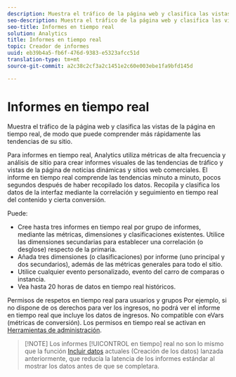 ```yaml
---
description: Muestra el tráfico de la página web y clasifica las vistas de la página en tiempo real, de modo que puede comprender más rápidamente las tendencias de su sitio.
seo-description: Muestra el tráfico de la página web y clasifica las vistas de la página en tiempo real, de modo que puede comprender más rápidamente las tendencias de su sitio.
seo-title: Informes en tiempo real
solution: Analytics
title: Informes en tiempo real
topic: Creador de informes
uuid: eb39b4a5-fb6f-476d-9383-e5323afcc51d
translation-type: tm+mt
source-git-commit: a2c38c2cf3a2c1451e2c60e003ebe1fa9bfd145d

---
```



# Informes en tiempo real

Muestra el tráfico de la página web y clasifica las vistas de la página en tiempo real, de modo que puede comprender más rápidamente las tendencias de su sitio.

Para informes en tiempo real, Analytics utiliza métricas de alta frecuencia y análisis de sitio para crear informes visuales de las tendencias de tráfico y vistas de la página de noticias dinámicas y sitios web comerciales. El informe en tiempo real comprende las tendencias minuto a minuto, pocos segundos después de haber recopilado los datos. Recopila y clasifica los datos de la interfaz mediante la correlación y seguimiento en tiempo real del contenido y cierta conversión.

Puede:

* Cree hasta tres informes en tiempo real por grupo de informes, mediante las métricas, dimensiones y clasificaciones existentes. Utilice las dimensiones secundarias para establecer una correlación (o desglose) respecto de la primaria.
* Añada tres dimensiones (o clasificaciones) por informe (uno principal y dos secundarios), además de las métricas generales para todo el sitio.
* Utilice cualquier evento personalizado, evento del carro de comparas o instancia.
* Vea hasta 20 horas de datos en tiempo real históricos.

Permisos de respetos en tiempo real para usuarios y grupos Por ejemplo, si no dispone de os derechos para ver los ingresos, no podrá ver el informe en tiempo real que incluye los datos de ingresos. No compatible con eVars (métricas de conversión). Los permisos en tiempo real se activan en [Herramientas de administración](https://marketing.adobe.com/resources/help/en_US/reference/RealTime_Reports_Configuration.html).

> [!NOTE] Los informes [!UICONTROL en tiempo] real no son lo mismo que la función [Incluir datos](https://marketing.adobe.com/resources/help/en_US/arb/options.html) actuales (Creación de los datos) lanzada anteriormente, que reducía la latencia de los informes estándar al mostrar los datos antes de que se completara.

